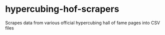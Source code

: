# hypercubing-hof-scrapers
Scrapes data from various official hypercubing hall of fame pages into CSV files

